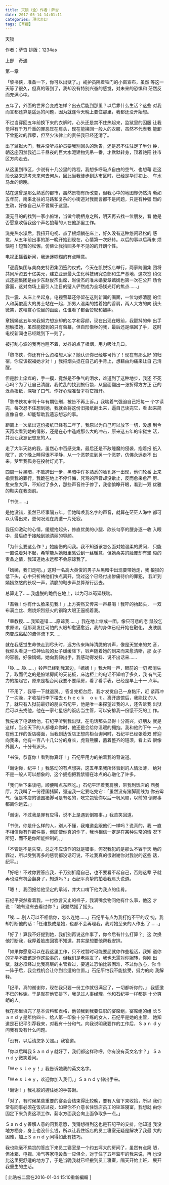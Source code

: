 ```yaml
---
title: 天锁（全）作者：萨沓
date: 2017-05-14 14:01:11
categories: 現代奇幻
tags: [草榴]
---
```

天锁

作者：萨沓
排版：1234as

上部　奇遇


第一章

「黎书侠，准备一下，你可以出狱了。」戒护员隔着铁门的小窗宣布，虽然
等这一天等了很久，但真的等到了，我却没有特别兴奋的感觉，对未来的恐惧和
茫然反而充满心中。

五年了，外面的世界会变成怎样？出去后能到那里？以后靠什么生活？这些
对我而言都还算是遥远的问题，因为就连今天晚上要住那里，我都还没开始想。

不过当穿回五年前换下来的衣裤时，心头还是禁不住热起来，监狱里的囚服
让我觉得有千万斤重的罪恶压在肩头，现在能换回一般人的衣服，虽然不代表我
能卸下曾犯过的罪孽，但至少法律上的责任我已经还清了。

出了监狱大门，我并没听戒护员要我别回头的劝告，还是忍不住驻足了半分
钟，朝这座囚禁我近二千昼夜的巨大水泥建物凭吊一番，才默默转身，顶着艳阳
往市区方向走去。

从这里到市区，少说有十几公里的路程，我想多呼吸点自由的空气、也想藉
走这段长路来思考未来何去何从，因此当我徒步到达市区时，已经是华灯初上、
车水马龙的傍晚。

站在这曾是那么熟悉的都市，虽然景物有所改变，但我心中的地图却仍然清
晰如五年前，南来北往的马路和复杂的小街道对我而言都不是问题，只是有种强
烈的生疏，好像自己从不曾属于这里。

漫无目的的找到一家小旅馆，当做今晚栖身之所，明天再去找一位朋友，看
他是否愿意收留我这个声名狼藉的人在他那里工作。

洗完热水澡后，我扭开电视、点了根烟躺在床上，好久没有这种悠闲轻松的
感觉，从五年前出事的那一晚开始到现在，心情第一次好转。以后的事以后再来
烦恼吧！短暂的松懈，仿佛让我拾回多年不见的的开朗个性。

电视正播着新闻，我迷迷糊糊的有点睡意。

「逐鹿集团与美商史特密集团签约仪式，今天在凯悦饭店举行，两家跨国集
团将共同斥资五十亿美元，建立亚洲最大生化科技研究总部和生产基地，这次签
约仪式逐鹿集团是由少东赵俊杰出席，赵俊杰的准未婚妻章嫣嫣也第一次在公开
场合露面，这对商场上最引人注目的璧人俨然成为全场镁光灯的焦点……」

我一震、从床上坐起身。电视萤幕还停留在这则新闻的画面，一位匀婷清丽
的佳人和英俊高大的男士站在一起，那男人温柔的搂着她的香肩，两人大方的向
镜头微笑，这幅赏心悦目的画面，任谁看了都会赞叹和嫉妒。

章嫣嫣这五年来我努力想忘却的名字和容颜，现在出现在眼前，我颤抖的伸
出手想触摸她，虽然能摸到的只有萤幕，但自形惭秽的我，最后还是缩回了手，
这时电视新闻也已经跳到下一则了。

被打乱心波的我再也睡不着，发抖的点了根烟，用力吸吐几口。

「黎书侠，你还有什么资格想人家？她认识你已经够可怜了！现在有那么好
的归宿，你应该祝福她才对！」我把烟头捻在自己的手背上，想藉由灼痛来让自
己清醒。

但是脸上痒痒的，手一摸，竟然是不争气的泪水，难道到了这种地步，我还
不死心吗？为了让自己清醒，我忙乱的找到旅行袋，从里面翻出一张折得方方正
正的泛黄报纸，深吸了口气、作好心理准备才将它摊开。

「黎书侠初审判十年有期徒刑，被告不再上诉。」我喘着气强迫自己把每一
个字读完，每次忍不住想到她，我就会将这份旧报纸翻出来，逼自己读完它，看
起来简直像自虐，却能帮助我遗忘想忘的事。

距离上一次拿出这份报纸已经有二年了，我原以为自己可以放下一切，没想
到今天再次看到她的倩影，还是在心中造成那么大的冲击，原来这五年的牢狱生
活，并没让我忘记想忘的人。

走了大半天路的我，虽然心中百感交集，最后还是不敌睡魔的侵袭，抱着报
纸入眠了，这个晚上睡得很不平静，从一个恶梦进到另一个恶梦，仿佛永远走不
出来，梦里我孤身在投射灯光下。

四周一片黑暗，不敢跨出一步，黑暗中许多熟悉的脸孔逐一出现，他们轮番
上来指责我的罪行，我跪在地上不停忏悔，咒骂的声音却没歇止，反而愈来愈严
厉、愈来愈大声，不知过了多久，那些声音终于停了，我偷偷睁开眼，看到一双
优雅的鞋尖在我面前。

「书侠……」

是她没错，虽然已经事隔五年，但她叫唤我名字的声音，就算在茫茫人海中
都可以认得出来，更何况现在周遭一片死寂。

我压抑激动的心情，缓缓抬起头，修直优美的小腿、欣长匀亭的腰身逐一收
入眼中，最后终于接触到她清丽的容颜。

「为什么要这么作？」她幽伤的问我。我不知道该怎么面对她温柔的质问，
只能一直说着对不起，希望能从她眼里感受到一丝暖意，但她柔美的脸庞却有坚
毅的责备之情，我知道她永远都不会原谅我了。

「嫣嫣，我们走吧。」这时一名高大英俊的男子从黑暗中出现要带她走，我
狼狈的低下头，心中只祈祷他们快点离开，饶过这个已经付出惨痛待价的罪犯，
我听到嫣嫣悠悠的长叹一声，清脆的鞋步声总算渐行远去。

总算走了……我虚脱的跪倒在地上，以为可以茍延残喘。

「畜牲！你有什么脸来见我！」上方突然又传来一声暴喝！我吓的抬起头，
一双布满血丝、燃烧炽烈怒火的铜玲大眼正逼视着我。

「章教授……我知道错……原谅我……」我在地上缩成一团，像只可悲的老
鼠般乞求原谅，但那双发红可怕的火眼却愈逼愈近，我的身体已经开始在融化，
皮肤肌肉变成黏黏的液体流下来……

就在我感觉生命快走到尽头时，远方传来阵阵清脆的铃声，像是天堂来的梵
音，我仰头看见一位神仙般的女子缓缓降下，铃声随着她的到来而来愈清晰，那
女子的容貌，好像嫣嫣，她向我伸出手，我感动得发抖、说不出话来……

「铃……铃……」铃声已经到我耳边，「嫣嫣！」我大叫一声，眼前的一切
都消失了，取而代之的是旅馆房间的天花板，床边柜上的电话不知响了多久，我
有气无力的接起它，原来是柜台问我要不要续房，看了看手表，已经是早上十一
点半。

「不用了，我等一下就退房。」答复完柜台后，我才发觉自己一身黏汗，赶
紧再冲了一次澡，才收拾行李下楼去ｃｈｅｃｋ　ｏｕｔ。离开旅馆后，我能找
的人了，就只有入狱前最好的朋友石纪平，他是唯一来探望过我的人，还告诉我
出狱后可以去找他，他在一家七星级的饭店当主管，可以安排我一份饿不死的工
作。

我先拨了电话给他，石纪平听到我出狱，在电话那头显得十分高兴，好朋友
就是这样，当全天下的人都唾弃你时，他还是会给你温暖的拥抱。我和他约下午
一点在他工作的饭店碰面，当我到达饭店正想向柜台询问时，石纪平已经张着双
臂迎向我来，他有一百八十几公分的身长，虎背熊腰，蓄着整齐的短须，看上去
很像外国人，十分有派头。

「书侠，恭喜你！看到你真好！」石纪平用力的拍着我的背说道。

「谢谢你，纪平！」我感动的有点想哭，这五年来我所体验到的人情淡薄，
绝对不是一般人可以想象的，这个拥抱把我禁锢在冰点的心融化了许多。

「我们坐下来谈吧，顺便叫点东西吃。」石纪平环着我肩膀，带我到饭店的
西餐厅，为我叫了一份德国猪脚，强迫我一定要吃完它：「虽然没有猪脚面线为
你去霉气，但是本店的德国猪脚可是有名的，吃完包管你以后一帆风顺，以前的
倒霉事都离你远去。」

「谢谢，不过我是罪有应得，说不上是遇到倒霉事。」我苦笑回道。

「书侠，你是什么样的人，别人不懂，我难道会跟他们一样吗？说真的，我
一直不相信你有作那件事，但即使你真的作了，我也相信一定是在某种失常的情
况下所犯，而不是你所能控制的。」

「不管是不是失常，总之不应该作的就是错事，何况我犯的是那么不容于天
地的罪过，所以受到再多的惩罚都没话可说，不过我真的很谢谢你对我说的这些
话，纪平。」

「好吧！不过你要答应我，千万别折磨自己，也不要看不起自己，否则这辈
子就再也没有机会翻身了，知道吗？」石纪平真挚的拍着我肩头说道。

「嗯！」我回报给他坚定的承诺，并大口啃下他为我点的佳肴。

石纪平突然看着我，一付欲言又止的样子，我满嘴食物问他有什么事，他这
才说：「她有没有去看过你？」我黯然摇了摇头。

「唉……别人可以不相信你，怎么连她……」石纪平有点为我打抱不平的叹
惋，我却打断他的话：「任谁换成是她，也都不会再理我，我对她至亲的人作出
了……」

「好了！算我不好提到她，我们别再说这件事了，你今后有什么打算？」这
次换他打断我，我厚着脸皮回答不知道，其实是想要他帮我安排。

「如果你愿意可以在我这里工作，只不过暂时可能要屈就你作些粗活，我知
道你的才华不应该是作这些事的，但我们是老朋友了，我也无需对你婉转，你刚
出狱，就必须经过比我高层的主管看过，要通过恐怕比较困难，不过你放心，你
作一阵子后，我会找机会让你到合适的位置。」石纪平怕我不能接受，努力的向
我解释。

「纪平，真的谢谢你，现在我只要一份工作就很满足了，一切都听你的。」
我感激不已的称谢。于是就在他安排下，我见过人事经理，他和石纪平一样都是
十分爽朗的人。

我在那里填完了基本资料和表格，他领我到我要任职的宴席组，宴席组的组
长Ｓａｎｄｙ是年约四十、给人第一印象十分干练的女人，石纪平是她的主管，
她知道是石纪平引荐我来，对我有十分和气。向我说明我要作的工作后，Ｓａｎ
ｄｙ问我有没有什么问题。

「没有，以后请您多关照。」我答道。

「你以后叫我Ｓａｎｄｙ就好了，我们都这样称呼，你有没有英文名字？」
Ｓａｎｄｙ微笑着问。

「Ｗｅｓｌｅｙ！」我告诉她我的英文名字。

「Ｗｅｓｌｅｙ，欢迎你加入我们。」Ｓａｎｄｙ伸出手来。

「谢谢！」我礼貌的握住她的手答谢。

「对了，有时候某些重要的宴会会结束得比较晚，要有人留下来收拾，所以
我们常有同事必须在饭店过夜，如果你不介意长住饭店员工的轮班寝室，我想就
由你固定下来负责这项工作，薪水方面我会向上面争取多一点。」

Ｓａｎｄｙ善解人意的问我意愿，我猜想得到这也是石纪平的安排，他知道
我没地方栖身，身上也没什么钱，所以让我住饭店的员工寝室无疑是解决了我最
大的困难，加上Ｓａｎｄｙ问得如此有技巧。

我也能毫不尴尬的答应下来员工寝室是一个约五坪大的房间了，虽然有点简
陋，但冰箱、电视、冷气等家电设备一应俱全，对于住了五年监牢的我来说，再
也没比这里更舒适的地方了，于是当晚我就已经搬到员工寝室，隔天开始上班，
展开我重生的生活。


[ 此貼被二雷在2016-01-04 15:10重新編輯 ]